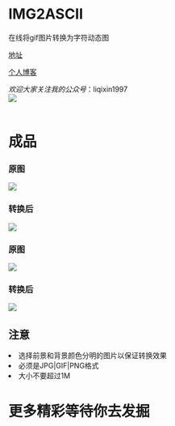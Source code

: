 # IMG2ASCII
在线将gif图片转换为字符动态图

[地址](http://www.goodmanlee.top/Img2Ascii/)

[个人博客](https://qixinli.github.io/)

*欢迎大家关注我的公众号*：liqixin1997<br>
![](http://myimage-liqixin.oss-cn-beijing.aliyuncs.com/18-6-17/4087343.jpg)<br><br>

# 成品

### 原图
![](http://myimage-liqixin.oss-cn-beijing.aliyuncs.com/18-7-22/30583421.jpg)
### 转换后
![](http://myimage-liqixin.oss-cn-beijing.aliyuncs.com/18-7-22/68800966.jpg)

### 原图
![](http://myimage-liqixin.oss-cn-beijing.aliyuncs.com/18-7-22/84915592.jpg)
### 转换后
![](http://myimage-liqixin.oss-cn-beijing.aliyuncs.com/18-7-22/15603501.jpg)

## 注意
<li>选择前景和背景颜色分明的图片以保证转换效果</li>
<li>必须是JPG|GIF|PNG格式</li>
<li>大小不要超过1M</li>

# 更多精彩等待你去发掘